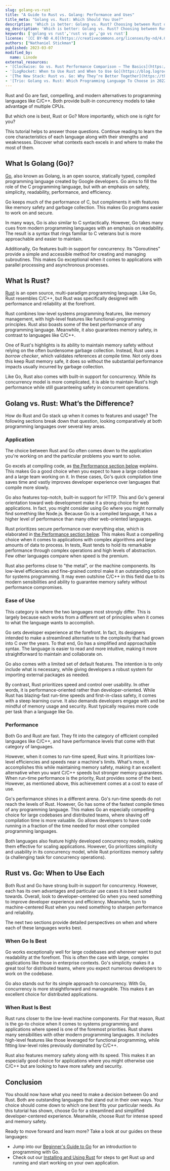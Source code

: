 ```yaml
---
slug: golang-vs-rust
title: "A Guide to Rust vs. Golang: Performance and Uses"
title_meta: "Golang vs. Rust: Which Should You Use?"
description: 'Which is better: Golang vs. Rust? Choosing between Rust or Go for your next project depends on a few different factors. ✓ Learn which one is right for you here!'
og_description: 'Which is better: Golang vs. Rust? Choosing between Rust or Go for your next project depends on a few different factors. ✓ Learn which one is right for you here!'
keywords: ['golang vs rust','rust vs go','go vs rust']
license: '[CC BY-ND 4.0](https://creativecommons.org/licenses/by-nd/4.0)'
authors: ["Nathaniel Stickman"]
published: 2023-03-07
modified_by:
  name: Linode
external_resources:
- '[Clockwise: Go vs. Rust Performance Comparison — The Basics](https://www.getclockwise.com/blog/rust-vs-go)'
- '[LogRocket: When to Use Rust and When to Use Go](https://blog.logrocket.com/when-to-use-rust-and-when-to-use-golang/)'
- '[The New Stack: Rust vs. Go: Why They’re Better Together](https://thenewstack.io/rust-vs-go-why-theyre-better-together/)'
- '[Trio: Golang vs. Rust: Which Programming Language To Choose in 2022?](https://trio.dev/blog/golang-vs-rust)'
---
```


Rust and Go are fast, compelling, and modern alternatives to programming languages like C/C++. Both provide built-in concurrency models to take advantage of multiple CPUs.

But which one is best, Rust or Go? More importantly, which one is right for you?

This tutorial helps to answer those questions. Continue reading to learn the core characteristics of each language along with their strengths and weaknesses. Discover what contexts each excels in and where to make the most of them.

## What Is Golang (Go)?

[Go](https://go.dev/), also known as Golang, is an open source, statically typed, compiled programming language created by Google developers. Go aims to fill the role of the C programming language, but with an emphasis on safety, simplicity, readability, performance, and efficiency.

Go keeps much of the performance of C, but compliments it with features like memory safety and garbage collection. This makes Go programs easier to work on and secure.

In many ways, Go is also similar to C syntactically. However, Go takes many cues from modern programming languages with an emphasis on readability. The result is a syntax that rings familiar to C veterans but is more approachable and easier to maintain.

Additionally, Go features built-in support for concurrency. Its "Goroutines" provide a simple and accessible method for creating and managing subroutines. This makes Go exceptional when it comes to applications with parallel processing and asynchronous processes.

## What Is Rust?

[Rust](https://www.rust-lang.org/) is an open source, multi-paradigm programming language. Like Go, Rust resembles C/C++, but Rust was specifically designed with performance and reliability at the forefront.

Rust combines low-level systems programming features, like memory management, with high-level features like functional-programming principles. Rust also boasts some of the best performance of any programming language. Meanwhile, it also guarantees memory safety, in contrast to languages like C/C++.

One of Rust's highlights is its ability to maintain memory safety without relying on the often burdensome garbage collection. Instead, Rust uses a *borrow checker*, which validates references at compile time. Not only does this keep Rust memory safe, it does so without the substantial performance impacts usually incurred by garbage collection.

Like Go, Rust also comes with built-in support for concurrency. While its concurrency model is more complicated, it is able to maintain Rust's high performance while still guaranteeing safety in concurrent operations.

## Golang vs. Rust: What’s the Difference?

How do Rust and Go stack up when it comes to features and usage? The following sections break down that question, looking comparatively at both programming languages over several key areas.

### Application

The choice between Rust and Go often comes down to the application you're working on and the particular problems you want to solve.

Go excels at compiling code, as [the Performance section below](/docs/golang-vs-rust/#performance) explains. This makes Go a good choice when you expect to have a large codebase and a large team working on it. In these cases, Go's quick compilation time saves time and vastly improves developer experience over languages that compile more slowly.

Go also features top-notch, built-in support for HTTP. This and Go's general orientation toward web development make it a strong choice for web applications. In fact, you might consider using Go where you might normally find something like Node.js. Because Go is a compiled language, it has a higher level of performance than many other web-oriented languages.

Rust prioritizes secure performance over everything else, which is elaborated in [the Performance section below](/docs/golang-vs-rust/#performance). This makes Rust a compelling choice when it comes to applications with complex algorithms and large amounts of data to process. In tests, Rust tends to hold its remarkable performance through complex operations and high levels of abstraction. Few other languages compare when speed is the premium.

Rust also performs close to "the metal", or the machine components. Its low-level efficiencies and fine-grained control make it an outstanding option for systems programming. It may even outshine C/C++ in this field due to its modern sensibilities and ability to guarantee memory safety without performance compromises.

### Ease of Use

This category is where the two languages most strongly differ. This is largely because each works from a different set of principles when it comes to what the language wants to accomplish.

Go sets developer experience at the forefront. In fact, its designers intended to make a streamlined alternative to the complexity that had grown into C over the years. To that end, Go has a simplified and approachable syntax. The language is easier to read and more intuitive, making it more straightforward to maintain and collaborate on.

Go also comes with a limited set of default features. The intention is to only include what is necessary, while giving developers a robust system for importing external packages as needed.

By contrast, Rust prioritizes speed and control over usability. In other words, it is performance-oriented rather than developer-oriented. While Rust has blazing-fast run-time speeds and first-in-class safety, it comes with a steep learning curve. It also demands developers engage with and be mindful of memory usage and security. Rust typically requires more code per task than a language like Go.

### Performance

Both Go and Rust are fast. They fit into the category of efficient compiled languages like C/C++, and have performance levels that come with that category of languages.

However, when it comes to run-time speed, Rust wins. It prioritizes low-level efficiencies and speeds near a machine's limits. What's more, it accomplishes this while maintaining memory safety, making it an excellent alternative when you want C/C++ speeds but stronger memory guarantees. When run-time performance is the priority, Rust provides some of the best. However, as mentioned above, this achievement comes at a cost to ease of use.

Go's performance shines in a different arena. Go's run-time speeds do not reach the levels of Rust. However, Go has some of the fastest compile times of any programming language. This makes Go an especially compelling choice for large codebases and distributed teams, where shaving off compilation time is more valuable. Go allows developers to have code running in a fraction of the time needed for most other compiled programming languages.

Both languages also feature highly developed concurrency models, making them effective for scaling applications. However, Go prioritizes simplicity and usability in its concurrency model, while Rust prioritizes memory safety (a challenging task for concurrency operations).

## Rust vs. Go: When to Use Each

Both Rust and Go have strong built-in support for concurrency. However, each has its own advantages and particular use cases it is best suited towards. Overall, look to developer-centered Go when you need something to improve developer experience and efficiency. Meanwhile, turn to machine-centered Rust when you need something to sharpen performance and reliability.

The next two sections provide detailed perspectives on when and where each of these languages works best.

### When Go Is Best

Go works exceptionally well for large codebases and wherever want to put readability at the forefront. This is often the case with large, complex applications like those in enterprise contexts. Go's simplicity makes it a great tool for distributed teams, where you expect numerous developers to work on the codebase.

Go also stands out for its simple approach to concurrency. With Go, concurrency is more straightforward and manageable. This makes it an excellent choice for distributed applications.

### When Rust Is Best

Rust runs closer to the low-level machine components. For that reason, Rust is the go-to choice when it comes to systems programming and applications where speed is one of the foremost priorities. Rust shares many sensibilities with other modern programming languages. It includes high-level features like those leveraged for functional programming, while fitting low-level roles previously dominated by C/C++.

Rust also features memory safety along with its speed. This makes it an especially good choice for applications where you might otherwise use C/C++ but are looking to have more safety and security.

## Conclusion

You should now have what you need to make a decision between Go and Rust. Both are outstanding languages that stand out in their own ways. Your choice should come down to which one best fits your particular needs. As this tutorial has shown, choose Go for a streamlined and simplified developer-centered experience. Meanwhile, choose Rust for intense speed and memory safety.

Ready to move forward and learn more? Take a look at our guides on these languages:

-   Jump into our [Beginner's Guide to Go](/docs/guides/beginners-guide-to-go/) for an introduction to programming with Go.
-   Check out our [Installing and Using Rust](/docs/guides/how-to-install-rust/) for steps to get Rust up and running and start working on your own application.